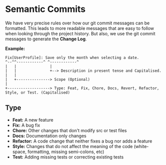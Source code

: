 # Semantic Commits

We have very precise rules over how our git commit messages can be formatted. This leads to more readable messages that are easy to follow when looking through the project history. But also, we use the git commit messages to generate the **Change Log**.

**Example:**
```
Fix[UserProfile]: Save only the month when selecting a date.
^--^^------------^ ^------------^
|   |               |
|   |               +--> Description in present tense and Capitalised.
|   |
|   +---------------> Scope (Optional)
|
+-------------------> Type: Feat, Fix, Chore, Docs, Revert, Refactor, Style, or Test. (Capitalised)
```

## Type
* **Feat:** A new feature
* **Fix:** A bug fix
* **Chore:** Other changes that don't modify src or test files
* **Docs:** Documentation only changes
* **Refactor:** A code change that neither fixes a bug nor adds a feature
* **Style:** Changes that do not affect the meaning of the code (white-space, formatting, missing semi-colons, etc)
* **Test:** Adding missing tests or correcting existing tests
